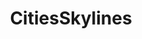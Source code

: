 ---
title: CitiesSkylines
crosslinks:
- IAmA
- CitiesSkylinesModding
- InfrastructurePorn
- interestingasfuck
- SimCity
- PrequelMemes
- modnews
- accidentalswastika
- tiltshift
- pics
- CityPorn
- mildlyinfuriating
- Banished
- Detroit
- toronto
- PlanetCoaster
- vexillology
- videos
- xkcd
---